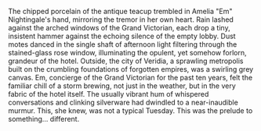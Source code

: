 The chipped porcelain of the antique teacup trembled in Amelia "Em" Nightingale's hand, mirroring the tremor in her own heart.  Rain lashed against the arched windows of the Grand Victorian, each drop a tiny, insistent hammer against the echoing silence of the empty lobby.  Dust motes danced in the single shaft of afternoon light filtering through the stained-glass rose window, illuminating the opulent, yet somehow forlorn, grandeur of the hotel.  Outside, the city of Veridia, a sprawling metropolis built on the crumbling foundations of forgotten empires, was a swirling grey canvas.  Em, concierge of the Grand Victorian for the past ten years, felt the familiar chill of a storm brewing, not just in the weather, but in the very fabric of the hotel itself.  The usually vibrant hum of whispered conversations and clinking silverware had dwindled to a near-inaudible murmur.  This, she knew, was not a typical Tuesday.  This was the prelude to something… different.
